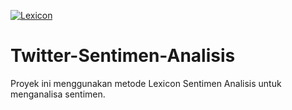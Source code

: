 <a href=""><img src="https://www.researchgate.net/profile/Hussam_Hamdan/publication/303628429/figure/fig3/AS:366996173672450@1464510114926/Lexicon-based-sentiment-analysis-approach.png" title="Lexicon" alt="Lexicon"></a>

# Twitter-Sentimen-Analisis
Proyek ini menggunakan metode Lexicon Sentimen Analisis untuk menganalisa sentimen.

